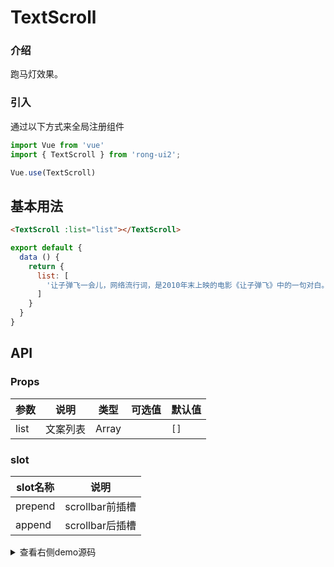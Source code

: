 # TextScroll


<div class="r-doc-card">

### 介绍
跑马灯效果。
</div>



<div class="r-doc-card">

### 引入
通过以下方式来全局注册组件
```js
import Vue from 'vue'
import { TextScroll } from 'rong-ui2';

Vue.use(TextScroll)
```
</div>



## 基本用法

<div class="r-doc-card">

```html
<TextScroll :list="list"></TextScroll>
```

```js
export default {
  data () {
    return {
      list: [
        '让子弹飞一会儿，网络流行词，是2010年末上映的电影《让子弹飞》中的一句对白。'
      ]
    }
  }
}
```
</div>




## API

<div class="r-doc-card">

### Props

| 参数      | 说明    | 类型      | 可选值       | 默认值   |
|---------- |-------- |---------- |-------------  |-------- |
| list  | 文案列表   | Array  |  | `[]` |
</div>



<div class="r-doc-card">

### slot
| slot名称      | 说明    |
|---------- |-------- |
| prepend  | scrollbar前插槽 |
| append  | scrollbar后插槽 |
</div>



<details>
  <summary>查看右侧demo源码</summary>
  <div class="r-doc-card">
  {{demo}}
  </div>
</details>
